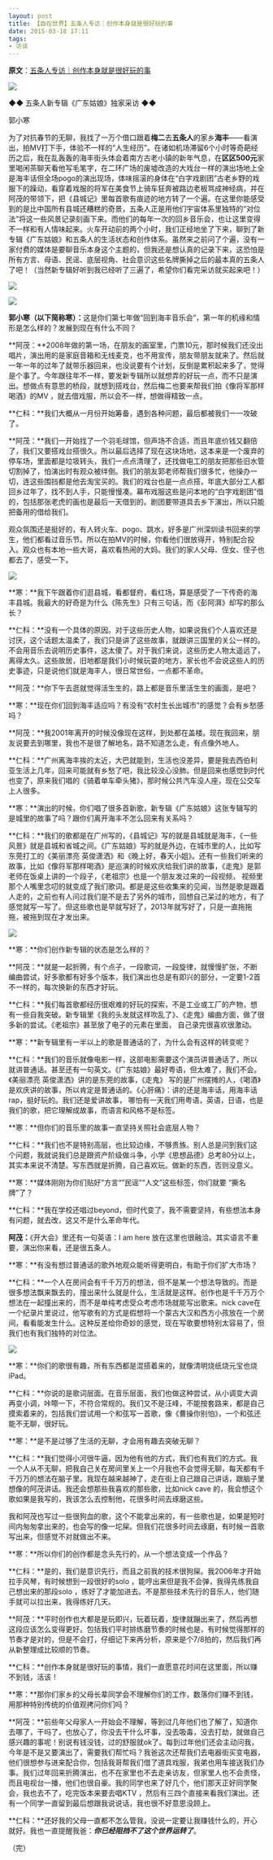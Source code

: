 ```yaml
---
layout: post
title: 【自在世界】五条人专访｜创作本身就是很好玩的事 
date: 2015-03-18 17:11
tags:
- 访谈
---
```

**原文**：[五条人专访｜创作本身就是很好玩的事](https://mp.weixin.qq.com/s/444NJc7aWddH6cv7KuTF5Q)

![](http://mmbiz.qpic.cn/mmbiz/SpicEmxPfPubN9icua4Vkns9ibO2iat3nUiaXiarAiaX8djKELMD8MoIb36wztFPhd0mEojzR7RhvVatnnCzCd3M6ibItw/640?tp=webp&wxfrom=5)


◆◆ 五条人新专辑《广东姑娘》独家采访 ◆◆


郭小寒

为了对抗春节的无聊，我找了一万个借口跟着**梅二**去**五条人**的家乡**海丰**——看演出，拍MV打下手，体验不一样的“人生经历”。在诸如机场滞留6个小时等奇葩经历之后，我在乱轰轰的海丰街头体会着南方古老小镇的新年气息，在**区区500元**家里喝闲茶聊天看他写毛笔字，在二环广场的废墟改造的大戏台一样的演出场地上全是海丰话但全场pogo的演出现场，体味摇滚的身体在“白字戏剧团”古老乡野的戏服下的躁动，看穿着戏服的将军在美食节上骑车狂奔被路边老板骂成神经病，并在阿茂的带领下，把《县城记》里每首歌有痕迹的地方转了一个遍。在这里你能感受到的是比中国所有县城还糟糕的奇景，五条人正是用他们宇宙体系里独特的“对位法”将这一些风景记录刻画下来。而他们的每年一次的回乡音乐会，也让这里变得不一样和有人情味起来。火车开动前的两个小时，我们正经地坐了下来，聊到了新专辑《广东姑娘》和五条人的生活状态和创作体系。虽然来之前问了个遍，没有一家付费的媒体是要聊音乐本身这个主题的，但我还是想认真的记录下来，这恐怕是所有方言、母语、民谣、底层视角、社会意识这些名牌撕掉之后的最本真的五条人了吧！（当然新专辑好听到我已经听了三遍了，希望你们看完采访就买起来吧！）

![](http://mmbiz.qpic.cn/mmbiz/SpicEmxPfPubN9icua4Vkns9ibO2iat3nUiaXOic9KMNB3z8qd13UObjVd0K1qztLO8vKaEFWQ3mv0tOOUvmV0r5HPlQ/640?tp=webp&wxfrom=5&wx_lazy=1&wx_co=1)  

![](http://mmbiz.qpic.cn/mmbiz/SpicEmxPfPubN9icua4Vkns9ibO2iat3nUiaXTwnD3IklvEeI3vjWT2ajHDvudvtZ0iaY8hxpWuiamTP8SEia3WXULl1xA/640?tp=webp&wxfrom=5&wx_lazy=1&wx_co=1)  


**郭小寒（以下简称寒）：**‍这是你们第七年做“回到海丰音乐会”，第一年的机缘和情形是怎么样的？发展到现在有什么不同？

**阿茂：**2008年做的第一场，在朋友的画室里，门票10元，那时候我们还没出唱片，演出用的是家庭音箱和无线麦克，也不用宣传，朋友带朋友就来了。然后就一年一年的过年了就带乐器回来，也没说要有个计划，反倒是累积起来多了，觉得是个事了。今年跟往年不一样，要发新专辑所以就想弄的好玩一点，而不只是演出。想做点有意思的桥段，就想到搭戏台，然后梅二也要来帮我们拍《像将军那样喝酒》的MV ，就去借戏服，所以会不一样，想做得精致一点。


**仁科：**我们大概从一月份开始筹备，遇到各种问题，最后都被我们一一攻破了。

**阿茂：**我们一开始找了一个羽毛球馆，但声场不合适，而且年底价钱又翻倍了，我们又要搭戏台搭很久。所以最后选择了现在这块场地，这本来是一个废弃的停车场，里面都是垃圾转头，我们一点点清理了，还找做电工的朋友把那些旧水管切割掉了，怕演出时有观众被绊倒。我们的朋友郭老师帮我们很多忙，他操办一切，连这些围挡都是他去淘宝买的。我们的戏台也是一点点搭，年底大部分工人都回乡过年了，找不到人手，只能慢慢凑。幕布戏服这些是问本地的“白字戏剧团”借的，包括那张老虎的画也是最后一天借到的。剧团要带道具去乡下演出，所以只能把备用的借给我们。

观众氛围还是挺好的，有人转火车、pogo、跳水，好多是广州深圳读书回来的学生，他们都看过音乐节。所以在拍MV的时候，你看他们很放得开，特别配合投入。观众也有本地一些大哥，喜欢看热闹的大妈。我们的家人父母、侄女、侄子也都去了，感受一下。

![](http://mmbiz.qpic.cn/mmbiz/SpicEmxPfPubN9icua4Vkns9ibO2iat3nUiaXjPLhkqDW58mrSO6NYjWbkAHJSkdhoUHGYkfdgQIm8aPKWQibnx21ewg/640?tp=webp&wxfrom=5&wx_lazy=1&wx_co=1)  

**寒：**我下午跟着你们逛县城，看都督府，看红场，算是感受了一下传奇的海丰县城。我最大的好奇是为什么《陈先生》只有三句话，而《彭阿湃》却写的那么长？

**仁科：**没有一个具体的原因。对于这些历史人物，如果说我们个人喜欢还是讨厌，这个话题太温柔了，我们只是讲了这些故事，就跟讲三国里的关公一样的。不会用音乐去说明历史事件，这太傻了。对于我们来说，这些历史人物太遥远了，离得太久。这些故居，旧地都是我们小时候玩耍的地方，家长也不会说这些人的历史事迹，只是说他们就是海丰人，很日常世俗，一点都不革命。

**阿茂：**你下午去逛就觉得活生生的，路上都是音乐里活生生的画面，是吧？

**寒：**现在你们回到海丰适应吗？有没有“农村生长出城市”的感觉？会有乡愁感吗？

**阿茂：**我2001年离开的时候没像现在这样，到处都在盖楼。现在我回来，朋友说要去到哪里，我也不是很了解地名，路不知道怎么走，有点像外地人。

**仁科：**广州离海丰挨的太近，大巴就能到，生活也没差异，要是我去西伯利亚生活上几年，回来可能就有乡愁了吧，我比较没心没肺。但是回来也感觉到时代也变了，原来我们唱的《骑着单车牵头猪》，那时候公共汽车没人座，现在公交车上人很多。

**寒：**演出的时候，你们唱了很多首新歌，新专辑《广东姑娘》这张专辑写的是城里的故事了吗？跟你们离开海丰不怎么回来有关系吗？

**仁科：**我们的歌都是在广州写的，《县城记》写的就是县城就是海丰，《一些风景》就是县城和省城之间。《广东姑娘》写的就是外边，在城市里的人，比如写东莞打工的《美丽漂亮 英俊潇洒》和《晚上好，春天小姐》。还有一些我们听来的故事，比如《像将军那样喝酒》是巡演的时候欢庆给我们讲的故事，《走鬼》是郭老师在饭桌上讲的一个段子，《老祖宗》也是一个朋友发过来的一段视频， 视频里那个人嘴里念叨的就变成了我们歌词。都是是这些收集来的见闻，当然是歌是跟着人走的，之前也有人问过我们是不是去了另外的城市，回想自己呆过的地方，有了感觉就写一写了。但这些歌也是早就写好了，2013年就写好了，只是一直拖拖拖，被拖到现在才发出来。

![](http://mmbiz.qpic.cn/mmbiz/SpicEmxPfPubN9icua4Vkns9ibO2iat3nUiaXTPia5C4s0jOM2EnRaX81CkUibb8PicXfArhhrcLZqXswFEqWRib3ibPHhow/640?tp=webp&wxfrom=5&wx_lazy=1&wx_co=1)

**寒：**你们创作新专辑的状态是怎么样的？

**阿茂：**就是一起折腾，有个点子，一段歌词，一段旋律，就慢慢扩张，不断编曲尝试，好多歌都有好多个版本，我们演出也总是有即兴的部分，一定要1-2首不一样的，每次换新的东西才好玩。

**仁科：**我们每首歌都经历很艰难的好玩的探索，不是工业或工厂的产物，想有一些自我突破。新专辑里《我的头发就这样吹乱了》、《走鬼》编曲方面，做了很多新的尝试。《老祖宗》甚至放了电子的元素在里面， 自己录完很喜欢很激动。

**寒：**新专辑里有一半以上的歌是普通话的了，为什么会有这样的转变呢？

**仁科：**我们的音乐就像电影一样，这部电影需要这个演员讲普通话了，所以就讲普通话。甚至还有一句英文。《广东姑娘》最好粤语，但太难了，我们不会。《美丽漂亮 英俊潇洒》讲的是东莞的故事，《走鬼》 写的是广州摆摊的人，《喝酒》是欢庆讲的故事，所以肯定是普通话的。《心肝痛》：讲的还是海丰话，用海丰话rap，挺好玩的。我们还是爱讲故事， 哪怕有一天我们用粤语，英语，日语，也是我们的歌，把它理解成故事，而语言和风格不是标签。

**寒：**但你们的音乐里的故事一直坚持关照社会底层人物？

**仁科：**我们也不是特别高层，也比较边缘，不够贵族。别人总是问到我们这个问题，我就说我们总是跟资产阶级做斗争，小学《思想品德》总考80分以上，其实本来说不清楚。写东西就是折腾，自己喜欢玩。做新的东西，否则没意义。

**寒：**媒体刚刚为你们贴好“方言“”民谣”“人文”这些标签，你们就要 “撕名牌”了？

**仁科：**我在学校还唱过beyond，但时代变了，我不需要坚持，有些想法本身有问题，就去改，这又不是什么革命年代。

**阿茂：**《开大会》里还有一句英语：I am here 放在这里也很融洽。其实语言不重要，演出你来看，还是很五条人。

**寒：**有没有想过普通话的歌外地观众能听得更明白，有助于你们扩大市场？

**仁科：**一个人在房间会有千千万万的想法，但不是某一个想法导致的。而是很多想法飘来飘去的，撞出来什么就是什么，生活就是这样。创作也是千千万万个想法在一起撞出来的，而不是单纯考虑受众考虑市场就能写出歌来。nick cave在一个纪录片里说过，他写歌有的方式是假想将一个蒙古大汉和西方小孩放在一个房间，看看能发生什么。这种反差给你奇妙的感觉，现在写歌要想特别太容易了，但我们也有我们独特的对位法。

![](http://mmbiz.qpic.cn/mmbiz/SpicEmxPfPubN9icua4Vkns9ibO2iat3nUiaXric4VoGNQhhaWdz2icokS4tsM0icsRKqEiaVUJAPmnKr8S8MiazjoNYZuXQ/640?tp=webp&wxfrom=5&wx_lazy=1&wx_co=1)  

**寒：**你们的歌很有趣，所有东西都是混搭着来的，就像清明烧纸烧元宝也烧iPad。

**仁科：**你说的是歌词层面。在音乐层面，我们也做这种尝试，从小调变大调再变小调，咔嚓一下，不符合常规的。我们又不是汪峰，不能按套路来，都是自己摸索着来的，包括我们尝试用一个和弦写一首歌，像《曹操你别怕》，一个和弦还能不无聊，很好玩。

**寒：**是不是过够了生活的无聊，才会用有趣去突破无聊？

**仁科：**我们觉得小河很牛逼，因为他有他的方式，我们也有我们的方式。我一个人从不无聊，把我自己关在房间里关上一个月我也不会觉得无聊，每天都有千千万万的想法在脑子里。我现在越来越神了，走在街上自己跟自己讲话，跟脑子里想像的阿茂讲话。我还会想那些我喜欢的那些歌，比如nick cave 的，我会想这个歌如果是我写的，我该怎么去控制他，花很多时间去琢磨这些。

我和阿茂也写过一些很狗血的歌，这个不能拿出来的，有一些歌也是，如果是短时间内匆匆拿出来的，也会写的像一坨屎。但我们花很多时间去琢磨，有时候一首歌写出来，但感觉不对就做出不来。

**寒：**所以你们的创作都是念头先行的，从一个想法变成一个作品？

**仁科：**是的，我们是意识先行，而且之前我的技术很狗屎。我2006年才开始拉手风琴，有时候想到一段很好的solo ，能哼出来但是我不会弹，我得先练我自己想出来的那段solo ，练好了才能加进去。不是那些技术先行的音乐人，他们随手就可以拉出来，我得练好几天。

**阿茂：**平时创作也大都是是玩即兴，玩着玩着，旋律就蹦出来了，然后再想这段应该怎么变得更好。包括我们平时排练磨节奏的时候也是，有时候觉得那样的节奏才是对的，但是不会打，仔细记下来再分析，原来是个7/8拍的，然后我们再从新整理成比较顺的节奏。

**仁科：**创作本身就是很好玩的事情，我们一直愿意花时间在这里面，所以赚不到钱，活该！

**寒：**那你们家乡的父母长辈同学会不理解你们的工作，数落你们赚不到钱，用那种特别传统的价值观拷问你们吗？

**阿茂：**前些年父母家人一开始会不理解，等到过几年他们也了解了，知道你去哪了，干吗了，也放心了，你没去干什么坏事，没去吸毒，没去打劫，就做自己感兴趣的事呢！别说有钱没钱，过的舒服就ok了。每到过年他们还会主动问我，今年是不是又要演出了，需要我们帮忙吗？我爸这次还帮我们去电器街买变电器，他们很想参与进来配合你，包括我哥帮我们借了道具戏服，我弟也用车接送我们办事。我们过年回来折腾演出，也不在家里也不去走亲访友，但家里人也不会责怪，而且电视台一播，他们也很自豪。我的同学也来了好几个，他们那天正好同学聚会，我也去不了，吃完饭本来要去唱KTV ，然后有三四个直接来看我们演出。还有一个同学一直留到最后想跟我说说话，我也很不好意思没顾上。

**仁科：**还好我的父母一直都不怎么管我，没说一定要让我赚钱什么的，开心就好。我也一直提醒我爸：_**你已经阻挡不了这个世界运转了**_。


（完）
